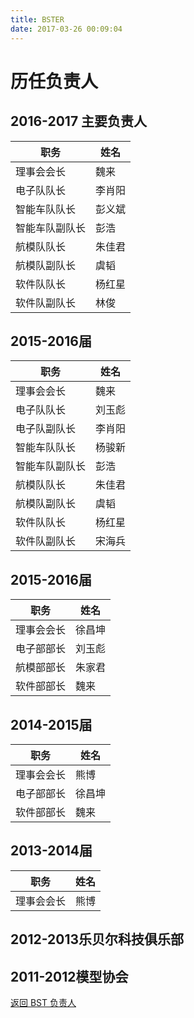 ```yaml
---
title: BSTER
date: 2017-03-26 00:09:04
---
```

# 历任负责人

## 2016-2017 主要负责人

|职务|姓名|
|---|---|
|理事会会长|魏来|
|电子队队长|李肖阳|
|智能车队队长|彭义斌|
|智能车队副队长|彭浩|
|航模队队长|朱佳君|
|航模队副队长|虞韬|
|软件队队长|杨红星|
|软件队副队长|林俊|

## 2015-2016届

|职务|姓名|
|---|---|
|理事会会长|魏来|
|电子队队长|刘玉彪|
|电子队副队长|李肖阳|
|智能车队队长|杨骏新|
|智能车队副队长|彭浩|
|航模队队长|朱佳君|
|航模队副队长|虞韬|
|软件队队长|杨红星|
|软件队副队长|宋海兵|

## 2015-2016届

|职务|姓名|
|---|---|
|理事会会长|徐昌坤|
|电子部部长|刘玉彪|
|航模部部长|朱家君|
|软件部部长|魏来|

## 2014-2015届

|职务|姓名|
|---|---|
|理事会会长|熊博|
|电子部部长|徐昌坤|
|软件部部长|魏来|

## 2013-2014届

|职务|姓名|
|---|---|
|理事会会长|熊博|

## 2012-2013乐贝尔科技俱乐部

## 2011-2012模型协会

[返回 BST 负责人](../)